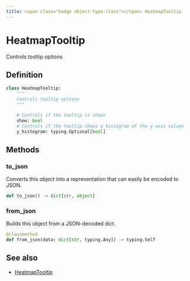 ```yaml
---
title: <span class="badge object-type-class"></span> HeatmapTooltip
---
```

# <span class="badge object-type-class"></span> HeatmapTooltip

Controls tooltip options

## Definition

```python
class HeatmapTooltip:
    """
    Controls tooltip options
    """

    # Controls if the tooltip is shown
    show: bool
    # Controls if the tooltip shows a histogram of the y-axis values
    y_histogram: typing.Optional[bool]
```
## Methods

### <span class="badge object-method"></span> to_json

Converts this object into a representation that can easily be encoded to JSON.

```python
def to_json() -> dict[str, object]
```

### <span class="badge object-method"></span> from_json

Builds this object from a JSON-decoded dict.

```python
@classmethod
def from_json(data: dict[str, typing.Any]) -> typing.Self
```

## See also

 * <span class="badge builder"></span> [HeatmapTooltip](./builder-HeatmapTooltip.md)
